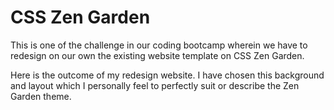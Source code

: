 # CSS Zen Garden

This is one of the challenge in our coding bootcamp wherein we have to redesign on our own the existing website template on CSS Zen Garden.

Here is the outcome of my redesign website. I have chosen this background and layout which I personally feel to perfectly suit or describe the Zen Garden theme.
